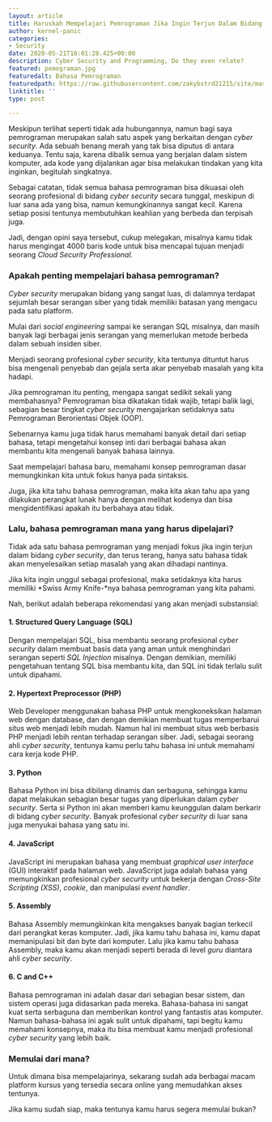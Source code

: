 ```yaml
---
layout: article
title: Haruskah Mempelajari Pemrograman Jika Ingin Terjun Dalam Bidang Cyber Security?
author: kernel-panic
categories:
- Security
date: 2020-05-21T16:01:28.425+00:00
description: Cyber Security and Programming, Do they even relate?
featured: pemograman.jpg
featuredalt: Bahasa Pemrograman
featuredpath: https://raw.githubusercontent.com/zakybstrd21215/site/master/static/uploads
linktitle: ''
type: post

---
```

Meskipun terlihat seperti tidak ada hubungannya, namun bagi saya pemrograman merupakan salah satu aspek yang berkaitan dengan *cyber security*. Ada sebuah benang merah yang tak bisa diputus di antara keduanya. Tentu saja, karena dibalik semua yang berjalan dalam sistem komputer, ada kode yang dijalankan agar bisa melakukan tindakan yang kita inginkan, begitulah singkatnya.

Sebagai catatan, tidak semua bahasa pemrograman bisa dikuasai oleh seorang profesional di bidang *cyber security* secara tunggal, meskipun di luar sana ada yang bisa, namun kemungkinannya sangat kecil. Karena setiap posisi tentunya membutuhkan keahlian yang berbeda dan terpisah juga.

Jadi, dengan opini saya tersebut, cukup melegakan, misalnya kamu tidak harus mengingat 4000 baris kode untuk bisa mencapai tujuan menjadi seorang *Cloud Security Professional.*

### Apakah penting mempelajari bahasa pemrograman?

*Cyber security* merupakan bidang yang sangat luas, di dalamnya terdapat sejumlah besar serangan siber yang tidak memiliki batasan yang mengacu pada satu platform.

Mulai dari *social engineering* sampai ke serangan SQL misalnya, dan masih banyak lagi berbagai jenis serangan yang memerlukan metode berbeda dalam sebuah insiden siber.

Menjadi seorang profesional *cyber security*, kita tentunya dituntut harus bisa mengenali penyebab dan gejala serta akar penyebab masalah yang kita hadapi.

Jika pemrograman itu penting, mengapa sangat sedikit sekali yang membahasnya? Pemrograman bisa dikatakan tidak wajib, tetapi balik lagi, sebagian besar tingkat *cyber security* mengajarkan setidaknya satu Pemrograman Berorientasi Objek (OOP).

Sebenarnya kamu juga tidak harus memahami banyak detail dari setiap bahasa, tetapi mengetahui konsep inti dari berbagai bahasa akan membantu kita mengenali banyak bahasa lainnya.

Saat mempelajari bahasa baru, memahami konsep pemrograman dasar memungkinkan kita untuk fokus hanya pada sintaksis.

Juga, jika kita tahu bahasa pemrograman, maka kita akan tahu apa yang dilakukan perangkat lunak hanya dengan melihat kodenya dan bisa mengidentifikasi apakah itu berbahaya atau tidak.

### Lalu, bahasa pemrograman mana yang harus dipelajari?

Tidak ada satu bahasa pemrograman yang menjadi fokus jika ingin terjun dalam bidang *cyber security*, dan terus terang, hanya satu bahasa tidak akan menyelesaikan setiap masalah yang akan dihadapi nantinya.

Jika kita ingin unggul sebagai profesional, maka setidaknya kita harus memiliki *Swiss Army Knife-*nya bahasa pemrograman yang kita pahami.

Nah, berikut adalah beberapa rekomendasi yang akan menjadi substansial:

#### 1. Structured Query Language (SQL)

Dengan mempelajari SQL, bisa membantu seorang profesional *cyber security* dalam membuat basis data yang aman untuk menghindari serangan seperti *SQL Injection* misalnya. Dengan demikian, memiliki pengetahuan tentang SQL bisa membantu kita, dan SQL ini tidak terlalu sulit untuk dipahami.

#### 2. Hypertext Preprocessor (PHP)

Web Developer menggunakan bahasa PHP untuk mengkoneksikan halaman web dengan database, dan dengan demikian membuat tugas memperbarui situs web menjadi lebih mudah. Namun hal ini membuat situs web berbasis PHP menjadi lebih rentan terhadap serangan siber. Jadi, sebagai seorang ahli *cyber security*, tentunya kamu perlu tahu bahasa ini untuk memahami cara kerja kode PHP.

#### 3. Python

Bahasa Python ini bisa dibilang dinamis dan serbaguna, sehingga kamu dapat melakukan sebagian besar tugas yang diperlukan dalam *cyber security*. Serta si Python ini akan memberi kamu keunggulan dalam berkarir di bidang *cyber security*. Banyak profesional *cyber security* di luar sana juga menyukai bahasa yang satu ini.

#### 4. JavaScript

JavaScript ini merupakan bahasa yang membuat *graphical user interface* (GUI) interaktif pada halaman web. JavaScript juga adalah bahasa yang memungkinkan profesional *cyber security* untuk bekerja dengan *Cross-Site Scripting (XSS)*, *cookie*, dan manipulasi *event handler*.

#### 5. Assembly

Bahasa Assembly memungkinkan kita mengakses banyak bagian terkecil dari perangkat keras komputer. Jadi, jika kamu tahu bahasa ini, kamu dapat memanipulasi bit dan byte dari komputer. Lalu jika kamu tahu bahasa Assembly, maka kamu akan menjadi seperti berada di level *guru* diantara ahli *cyber security*.

#### 6. C and C++

Bahasa pemrograman ini adalah dasar dari sebagian besar sistem, dan sistem operasi juga didasarkan pada mereka. Bahasa-bahasa ini sangat kuat serta serbaguna dan memberikan kontrol yang fantastis atas komputer. Namun bahasa-bahasa ini agak sulit untuk dipahami, tapi begitu kamu memahami konsepnya, maka itu bisa membuat kamu menjadi profesional *cyber security* yang lebih baik.

### Memulai dari mana?

Untuk dimana bisa mempelajarinya, sekarang sudah ada berbagai macam platform kursus yang tersedia secara online yang memudahkan akses tentunya.

Jika kamu sudah siap, maka tentunya kamu harus segera memulai bukan?
